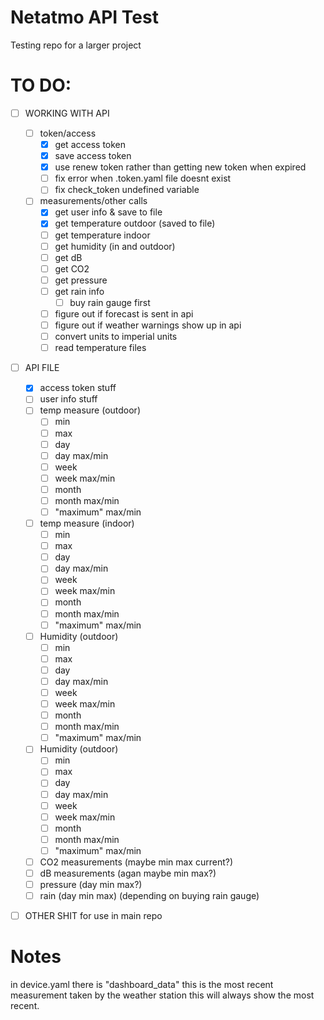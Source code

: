Netatmo API Test
======

Testing repo for a larger project

# TO DO:
- [ ] WORKING WITH API
  - [ ] token/access
    - [x] get access token
    - [x] save access token
    - [x] use renew token rather than getting new token when expired
    - [ ] fix error when .token.yaml file doesnt exist
    - [ ] fix check_token undefined variable
  - [ ] measurements/other calls
    - [x] get user info & save to file
    - [x] get temperature outdoor (saved to file)
    - [ ] get temperature indoor
    - [ ] get humidity (in and outdoor)
    - [ ] get dB
    - [ ] get CO2
    - [ ] get pressure
    - [ ] get rain info
      - [ ] buy rain gauge first
    - [ ] figure out if forecast is sent in api
    - [ ] figure out if weather warnings show up in api
    - [ ] convert units to imperial units
    - [ ] read temperature files
- [ ] API FILE
  - [x] access token stuff
  - [ ] user info stuff
  - [ ] temp measure (outdoor)
    - [ ] min
    - [ ] max
    - [ ] day
    - [ ] day max/min
    - [ ] week
    - [ ] week max/min
    - [ ] month
    - [ ] month max/min
    - [ ] "maximum" max/min
  - [ ] temp measure (indoor)
    - [ ] min
    - [ ] max
    - [ ] day
    - [ ] day max/min
    - [ ] week
    - [ ] week max/min
    - [ ] month
    - [ ] month max/min
    - [ ] "maximum" max/min
  - [ ] Humidity (outdoor)
    - [ ] min
    - [ ] max
    - [ ] day
    - [ ] day max/min
    - [ ] week
    - [ ] week max/min
    - [ ] month
    - [ ] month max/min
    - [ ] "maximum" max/min
  - [ ] Humidity (outdoor)
    - [ ] min
    - [ ] max
    - [ ] day
    - [ ] day max/min
    - [ ] week
    - [ ] week max/min
    - [ ] month
    - [ ] month max/min
    - [ ] "maximum" max/min
  - [ ] CO2 measurements (maybe min max current?)
  - [ ] dB measurements (agan maybe min max?)
  - [ ] pressure (day min max?)
  - [ ] rain (day min max) (depending on buying rain gauge)
- [ ] OTHER SHIT
  for use in main repo


Notes
======
in device.yaml there is "dashboard_data" this is the most recent measurement taken by the weather station this will always show the most recent.
